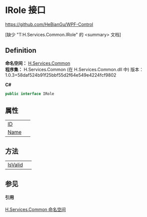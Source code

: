 # IRole 接口
https://github.com/HeBianGu/WPF-Control

\[缺少 "T:H.Services.Common.IRole" 的 &lt;summary&gt; 文档\]



## Definition
**命名空间：** <a href="b9cdd84f-6623-a51a-f53b-465103ced202">H.Services.Common</a>  
**程序集：** H.Services.Common (在 H.Services.Common.dll 中) 版本：1.0.3+58daf524b91f25bbf55d2f64e549e4224fcf9802

**C#**
``` C#
public interface IRole
```



## 属性
<table>
<tr>
<td><a href="c52e2d35-7891-1f29-5551-239d29f1e341">ID</a></td>
<td> </td></tr>
<tr>
<td><a href="e96a5fcf-d78d-f3b4-b489-07677125857e">Name</a></td>
<td> </td></tr>
</table>

## 方法
<table>
<tr>
<td><a href="c3962211-fe40-d94f-d883-787ebb0a847e">IsValid</a></td>
<td> </td></tr>
</table>

## 参见


#### 引用
<a href="b9cdd84f-6623-a51a-f53b-465103ced202">H.Services.Common 命名空间</a>  
